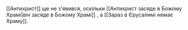 [[Антихрист]] ще не з'явився, оскільки [[Антихрист засяде в Божому Храмі|він засяде в Божому Храмі]] , а [[Зараз в Єрусалимі немає Храму]].
